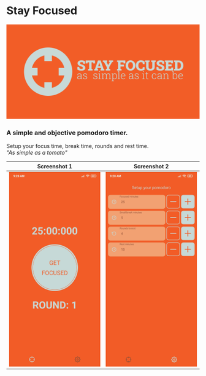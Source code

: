 # Stay Focused

![cover](./resources/capa.png)

### A simple and objective pomodoro timer.  
Setup your focus time, break time, rounds and rest time.  
_"As simple as a tomato"_  


| Screenshot 1 | Screenshot 2 |
|--------------|--------------|
|<img src="resources/print2.jpg" width="400">|<img src="resources/print1.jpg" width="400">|
